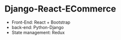 # Django-React-ECommerce


<ul>
<li>Front-End: React + Bootstrap</li>
<li>back-end: Python-Django</li>
<li>State management: Redux</li>
</ul>

